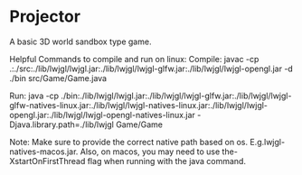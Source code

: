 # Projector
A basic 3D world sandbox type game.

Helpful Commands to compile and run on linux:
Compile:
    javac -cp .:./src:./lib/lwjgl/lwjgl.jar:./lib/lwjgl/lwjgl-glfw.jar:./lib/lwjgl/lwjgl-opengl.jar -d ./bin src/Game/Game.java

Run:
    java -cp ./bin:./lib/lwjgl/lwjgl.jar:./lib/lwjgl/lwjgl-glfw.jar:./lib/lwjgl/lwjgl-glfw-natives-linux.jar:./lib/lwjgl/lwjgl-natives-linux.jar:./lib/lwjgl/lwjgl-opengl.jar:./lib/lwjgl/lwjgl-opengl-natives-linux.jar -Djava.library.path=./lib/lwjgl Game/Game

Note:
    Make sure to provide the correct native path based on os. E.g.lwjgl-natives-macos.jar.
    Also, on macos, you may need to use the-XstartOnFirstThread flag when running with the java command.


